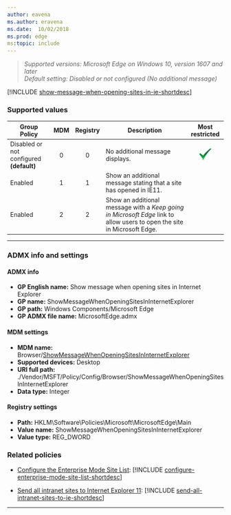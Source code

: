 ```yaml
---
author: eavena
ms.author: eravena
ms.date:  10/02/2018
ms.prod: edge
ms:topic: include
---
```


<!-- ## Show message when opening sites in Internet Explorer --> 

>*Supported versions: Microsoft Edge on Windows 10, version 1607 and later*<br>
>*Default setting:  Disabled or not configured (No additional message)*

<!-- RS5 update: add option for showing interstitial page with stay in Edge link (Koch) -->
[!INCLUDE [show-message-when-opening-sites-in-ie-shortdesc](../shortdesc/show-message-when-opening-sites-in-ie-shortdesc.md)]


### Supported values

|Group Policy  |MDM |Registry |Description |Most restricted |
|---|:---:|:---:|---|:---:|
|Disabled or not configured<br>**(default)** |0 |0 |No additional message displays. |![Most restricted value](../images/check-gn.png) |
|Enabled |1 |1 |Show an additional message stating that a site has opened in IE11. | |
|Enabled |2 |2 |Show an additional message with a _Keep going in Microsoft Edge_ link to allow users to open the site in Microsoft Edge. | |
---

### ADMX info and settings
#### ADMX info 
- **GP English name:** Show message when opening sites in Internet Explorer 
- **GP name:** ShowMessageWhenOpeningSitesInInternetExplorer
- **GP path:** Windows Components/Microsoft Edge
- **GP ADMX file name:** MicrosoftEdge.admx

#### MDM settings
- **MDM name:** Browser/[ShowMessageWhenOpeningSitesInInternetExplorer](https://docs.microsoft.com/windows/client-management/mdm/policy-csp-browser#browser-showmessagewhenopeningsitesininternetexplorer)
- **Supported devices:** Desktop
- **URI full path:** ./Vendor/MSFT/Policy/Config/Browser/ShowMessageWhenOpeningSitesInInternetExplorer
- **Data type:** Integer

#### Registry settings
- **Path:** HKLM\Software\Policies\Microsoft\MicrosoftEdge\Main
- **Value name:** ShowMessageWhenOpeningSitesInInternetExplorer
- **Value type:** REG_DWORD

### Related policies

- [Configure the Enterprise Mode Site List](../available-policies.md#configure-the-enterprise-mode-site-list): [!INCLUDE [configure-enterprise-mode-site-list-shortdesc](../shortdesc/configure-enterprise-mode-site-list-shortdesc.md)] 

- [Send all intranet sites to Internet Explorer 11](../available-policies.md#send-all-intranet-sites-to-internet-explorer-11): [!INCLUDE [send-all-intranet-sites-to-ie-shortdesc](../shortdesc/send-all-intranet-sites-to-ie-shortdesc.md)]


<hr>
